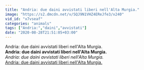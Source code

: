 ```yaml
---
title: "Andria: due daini avvistati liberi nell'Alta Murgia."
image: "https://s2.dmcdn.net/v/SQJ9N1VHZ4EReJfe3/x240"
vid_id: "x7vseaf"
categories: "animals"
tags: ["Andria:","daini","avvistati"]
date: "2020-08-28T21:51:05+03:00"
---
```

Andria: due daini avvistati liberi nell'Alta Murgia.<br><b>Andria: due daini avvistati liberi nell'Alta Murgia.</b><br> <i>Andria: due daini avvistati liberi nell'Alta Murgia.</i><br> <u>Andria: due daini avvistati liberi nell'Alta Murgia.</u>
